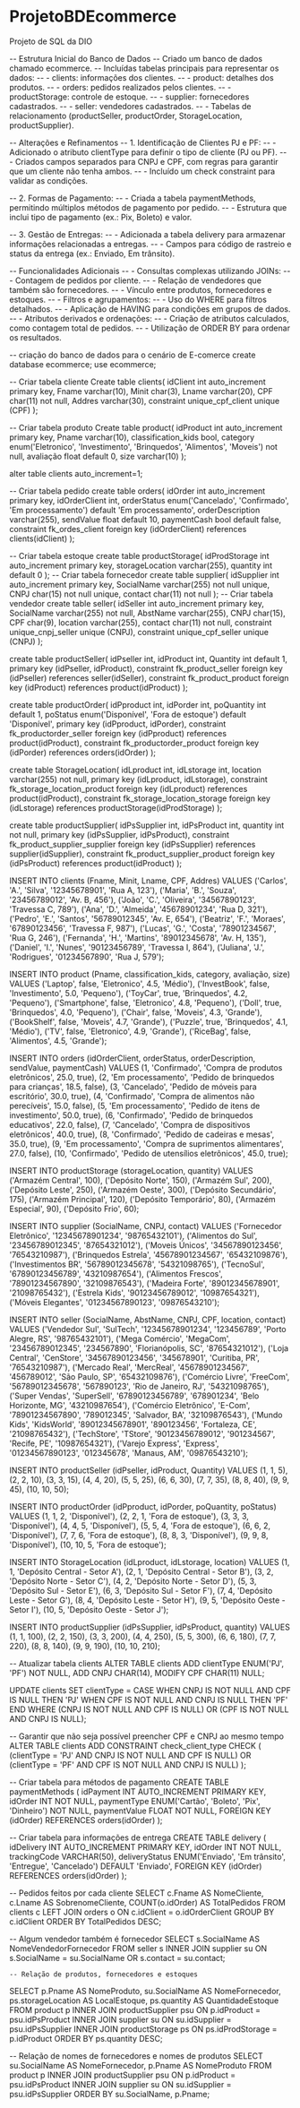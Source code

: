 # ProjetoBDEcommerce
Projeto de SQL da DIO

-- Estrutura Inicial do Banco de Dados
-- Criado um banco de dados chamado ecommerce.
-- Incluídas tabelas principais para representar os dados:
--   - clients: informações dos clientes.
--   - product: detalhes dos produtos.
--   - orders: pedidos realizados pelos clientes.
--   - productStorage: controle de estoque.
--   - supplier: fornecedores cadastrados.
--   - seller: vendedores cadastrados.
--   - Tabelas de relacionamento (productSeller, productOrder, StorageLocation, productSupplier).

-- Alterações e Refinamentos
-- 1. Identificação de Clientes PJ e PF:
--    - Adicionado o atributo clientType para definir o tipo de cliente (PJ ou PF).
--    - Criados campos separados para CNPJ e CPF, com regras para garantir que um cliente não tenha ambos.
--    - Incluído um check constraint para validar as condições.

-- 2. Formas de Pagamento:
--    - Criada a tabela paymentMethods, permitindo múltiplos métodos de pagamento por pedido.
--    - Estrutura que inclui tipo de pagamento (ex.: Pix, Boleto) e valor.

-- 3. Gestão de Entregas:
--    - Adicionada a tabela delivery para armazenar informações relacionadas a entregas.
--    - Campos para código de rastreio e status da entrega (ex.: Enviado, Em trânsito).

-- Funcionalidades Adicionais
-- - Consultas complexas utilizando JOINs:
--   - Contagem de pedidos por cliente.
--   - Relação de vendedores que também são fornecedores.
--   - Vínculo entre produtos, fornecedores e estoques.
-- - Filtros e agrupamentos:
--   - Uso do WHERE para filtros detalhados.
--   - Aplicação de HAVING para condições em grupos de dados.
-- - Atributos derivados e ordenações:
--   - Criação de atributos calculados, como contagem total de pedidos.
--   - Utilização de ORDER BY para ordenar os resultados.


-- criação do banco de dados para o cenário de E-comerce
create database ecommerce;
use ecommerce;

-- Criar tabela cliente
Create table clients(
		idClient int auto_increment primary key,
        Fname varchar(10),
        Minit char(3),
        Lname varchar(20),
        CPF char(11) not null,
        Addres varchar(30),
        constraint unique_cpf_client unique (CPF)
);


-- Criar tabela produto
Create table product(
		idProduct int auto_increment primary key,
        Pname varchar(10),
        classification_kids bool,
        category enum('Eletronico', 'Investimento', 'Brinquedos', 'Alimentos', 'Moveis') not null,
        avaliação float default 0,
        size varchar(10)
);

alter table clients auto_increment=1;

-- Criar tabela pedido
create table orders(
		idOrder int auto_increment primary key,
        idOrderClient int,
        orderStatus enum('Cancelado', 'Confirmado', 'Em processamento') default 'Em processamento',
        orderDescription varchar(255),
        sendValue float default 10,
        paymentCash bool default false,
        constraint fk_ordes_client foreign key (idOrderClient) references clients(idClient)
);

-- Criar tabela estoque
create table productStorage(
		idProdStorage int auto_increment primary key,
        storageLocation varchar(255),
        quantity int default 0
);
-- Criar tabela fornecedor
create table supplier(
		idSupplier int auto_increment primary key,
        SocialName varchar(255) not null unique,
        CNPJ char(15) not null unique,
        contact char(11) not null
);
-- Criar tabela vendedor
create table seller(
		idSeller int auto_increment primary key,
        SocialName varchar(255) not null,
        AbstName varchar(255),
        CNPJ char(15),
        CPF char(9),
        location varchar(255),
        contact char(11) not null,
        constraint unique_cnpj_seller unique (CNPJ),
        constraint unique_cpf_seller unique (CNPJ)
);


create table productSeller(
idPseller int,
idProduct int,
Quantity int default 1,
primary key (idPseller, idProduct),
constraint fk_product_seller foreign key (idPseller) references seller(idSeller),
constraint fk_product_product foreign key (idProduct) references product(idProduct)
);

create table productOrder(
idPproduct int,
idPorder int,
poQuantity int default 1,
poStatus enum('Disponível', 'Fora de estoque') default 'Disponível',
primary key (idPproduct, idPorder),
constraint fk_productorder_seller foreign key (idPproduct) references product(idProduct),
constraint fk_productorder_product foreign key (idPorder) references orders(idOrder)
);

create table StorageLocation(
idLproduct int,
idLstorage int,
location varchar(255) not null,
primary key (idLproduct, idLstorage),
constraint fk_storage_location_product foreign key (idLproduct) references product(idProduct),
constraint fk_storage_location_storage foreign key (idLstorage) references productStorage(idProdStorage)
);

create table productSupplier(
		idPsSupplier int,
        idPsProduct int,
        quantity int not null,
        primary key (idPsSupplier, idPsProduct),
        constraint fk_product_supplier_supplier foreign key (idPsSupplier) references supplier(idSupplier),
        constraint fk_product_supplier_product foreign key (idPsProduct) references product(idProduct)
);

INSERT INTO clients (Fname, Minit, Lname, CPF, Addres) VALUES
('Carlos', 'A.', 'Silva', '12345678901', 'Rua A, 123'),
('Maria', 'B.', 'Souza', '23456789012', 'Av. B, 456'),
('João', 'C.', 'Oliveira', '34567890123', 'Travessa C, 789'),
('Ana', 'D.', 'Almeida', '45678901234', 'Rua D, 321'),
('Pedro', 'E.', 'Santos', '56789012345', 'Av. E, 654'),
('Beatriz', 'F.', 'Moraes', '67890123456', 'Travessa F, 987'),
('Lucas', 'G.', 'Costa', '78901234567', 'Rua G, 246'),
('Fernanda', 'H.', 'Martins', '89012345678', 'Av. H, 135'),
('Daniel', 'I.', 'Nunes', '90123456789', 'Travessa I, 864'),
('Juliana', 'J.', 'Rodrigues', '01234567890', 'Rua J, 579');


INSERT INTO product (Pname, classification_kids, category, avaliação, size) VALUES
('Laptop', false, 'Eletronico', 4.5, 'Médio'),
('InvestBook', false, 'Investimento', 5.0, 'Pequeno'),
('ToyCar', true, 'Brinquedos', 4.2, 'Pequeno'),
('Smartphone', false, 'Eletronico', 4.8, 'Pequeno'),
('Doll', true, 'Brinquedos', 4.0, 'Pequeno'),
('Chair', false, 'Moveis', 4.3, 'Grande'),
('BookShelf', false, 'Moveis', 4.7, 'Grande'),
('Puzzle', true, 'Brinquedos', 4.1, 'Médio'),
('TV', false, 'Eletronico', 4.9, 'Grande'),
('RiceBag', false, 'Alimentos', 4.5, 'Grande');


INSERT INTO orders (idOrderClient, orderStatus, orderDescription, sendValue, paymentCash) VALUES
(1, 'Confirmado', 'Compra de produtos eletrônicos', 25.0, true),
(2, 'Em processamento', 'Pedido de brinquedos para crianças', 18.5, false),
(3, 'Cancelado', 'Pedido de móveis para escritório', 30.0, true),
(4, 'Confirmado', 'Compra de alimentos não perecíveis', 15.0, false),
(5, 'Em processamento', 'Pedido de itens de investimento', 50.0, true),
(6, 'Confirmado', 'Pedido de brinquedos educativos', 22.0, false),
(7, 'Cancelado', 'Compra de dispositivos eletrônicos', 40.0, true),
(8, 'Confirmado', 'Pedido de cadeiras e mesas', 35.0, true),
(9, 'Em processamento', 'Compra de suprimentos alimentares', 27.0, false),
(10, 'Confirmado', 'Pedido de utensílios eletrônicos', 45.0, true);

INSERT INTO productStorage (storageLocation, quantity) VALUES
('Armazém Central', 100),
('Depósito Norte', 150),
('Armazém Sul', 200),
('Depósito Leste', 250),
('Armazém Oeste', 300),
('Depósito Secundário', 175),
('Armazém Principal', 120),
('Depósito Temporário', 80),
('Armazém Especial', 90),
('Depósito Frio', 60);

INSERT INTO supplier (SocialName, CNPJ, contact) VALUES
('Fornecedor Eletrônico', '12345678901234', '98765432101'),
('Alimentos do Sul', '23456789012345', '87654321012'),
('Moveis Únicos', '34567890123456', '76543210987'),
('Brinquedos Estrela', '45678901234567', '65432109876'),
('Investimentos BR', '56789012345678', '54321098765'),
('TecnoSul', '67890123456789', '43210987654'),
('Alimentos Frescos', '78901234567890', '32109876543'),
('Madeira Forte', '89012345678901', '21098765432'),
('Estrela Kids', '90123456789012', '10987654321'),
('Móveis Elegantes', '01234567890123', '09876543210');

INSERT INTO seller (SocialName, AbstName, CNPJ, CPF, location, contact) VALUES
('Vendedor Sul', 'SulTech', '12345678901234', '123456789', 'Porto Alegre, RS', '98765432101'),
('Mega Comércio', 'MegaCom', '23456789012345', '234567890', 'Florianópolis, SC', '87654321012'),
('Loja Central', 'CenStore', '34567890123456', '345678901', 'Curitiba, PR', '76543210987'),
('Mercado Real', 'MercReal', '45678901234567', '456789012', 'São Paulo, SP', '65432109876'),
('Comércio Livre', 'FreeCom', '56789012345678', '567890123', 'Rio de Janeiro, RJ', '54321098765'),
('Super Vendas', 'SuperSell', '67890123456789', '678901234', 'Belo Horizonte, MG', '43210987654'),
('Comércio Eletrônico', 'E-Com', '78901234567890', '789012345', 'Salvador, BA', '32109876543'),
('Mundo Kids', 'KidsWorld', '89012345678901', '890123456', 'Fortaleza, CE', '21098765432'),
('TechStore', 'TStore', '90123456789012', '901234567', 'Recife, PE', '10987654321'),
('Varejo Express', 'Express', '01234567890123', '012345678', 'Manaus, AM', '09876543210');

INSERT INTO productSeller (idPseller, idProduct, Quantity) VALUES
(1, 1, 5),
(2, 2, 10),
(3, 3, 15),
(4, 4, 20),
(5, 5, 25),
(6, 6, 30),
(7, 7, 35),
(8, 8, 40),
(9, 9, 45),
(10, 10, 50);

INSERT INTO productOrder (idPproduct, idPorder, poQuantity, poStatus) VALUES
(1, 1, 2, 'Disponível'),
(2, 2, 1, 'Fora de estoque'),
(3, 3, 3, 'Disponível'),
(4, 4, 5, 'Disponível'),
(5, 5, 4, 'Fora de estoque'),
(6, 6, 2, 'Disponível'),
(7, 7, 6, 'Fora de estoque'),
(8, 8, 3, 'Disponível'),
(9, 9, 8, 'Disponível'),
(10, 10, 5, 'Fora de estoque');

INSERT INTO StorageLocation (idLproduct, idLstorage, location) VALUES
(1, 1, 'Depósito Central - Setor A'),
(2, 1, 'Depósito Central - Setor B'),
(3, 2, 'Depósito Norte - Setor C'),
(4, 2, 'Depósito Norte - Setor D'),
(5, 3, 'Depósito Sul - Setor E'),
(6, 3, 'Depósito Sul - Setor F'),
(7, 4, 'Depósito Leste - Setor G'),
(8, 4, 'Depósito Leste - Setor H'),
(9, 5, 'Depósito Oeste - Setor I'),
(10, 5, 'Depósito Oeste - Setor J');

INSERT INTO productSupplier (idPsSupplier, idPsProduct, quantity) VALUES
(1, 1, 100),
(2, 2, 150),
(3, 3, 200),
(4, 4, 250),
(5, 5, 300),
(6, 6, 180),
(7, 7, 220),
(8, 8, 140),
(9, 9, 190),
(10, 10, 210);

-- Atualizar tabela clients
ALTER TABLE clients
ADD clientType ENUM('PJ', 'PF') NOT NULL,
ADD CNPJ CHAR(14),
MODIFY CPF CHAR(11) NULL;

UPDATE clients
SET clientType = CASE
    WHEN CNPJ IS NOT NULL AND CPF IS NULL THEN 'PJ'
    WHEN CPF IS NOT NULL AND CNPJ IS NULL THEN 'PF'
END
WHERE (CNPJ IS NOT NULL AND CPF IS NULL) OR (CPF IS NOT NULL AND CNPJ IS NULL);

-- Garantir que não seja possível preencher CPF e CNPJ ao mesmo tempo
ALTER TABLE clients
ADD CONSTRAINT check_client_type CHECK (
    (clientType = 'PJ' AND CNPJ IS NOT NULL AND CPF IS NULL) OR
    (clientType = 'PF' AND CPF IS NOT NULL AND CNPJ IS NULL)
);

-- Criar tabela para métodos de pagamento
CREATE TABLE paymentMethods (
    idPayment INT AUTO_INCREMENT PRIMARY KEY,
    idOrder INT NOT NULL,
    paymentType ENUM('Cartão', 'Boleto', 'Pix', 'Dinheiro') NOT NULL,
    paymentValue FLOAT NOT NULL,
    FOREIGN KEY (idOrder) REFERENCES orders(idOrder)
);

-- Criar tabela para informações de entrega
CREATE TABLE delivery (
    idDelivery INT AUTO_INCREMENT PRIMARY KEY,
    idOrder INT NOT NULL,
    trackingCode VARCHAR(50),
    deliveryStatus ENUM('Enviado', 'Em trânsito', 'Entregue', 'Cancelado') DEFAULT 'Enviado',
    FOREIGN KEY (idOrder) REFERENCES orders(idOrder)
);

-- Pedidos feitos por cada cliente
SELECT 
    c.Fname AS NomeCliente, 
    c.Lname AS SobrenomeCliente, 
    COUNT(o.idOrder) AS TotalPedidos
FROM clients c
LEFT JOIN orders o ON c.idClient = o.idOrderClient
GROUP BY c.idClient
ORDER BY TotalPedidos DESC;

-- Algum vendedor também é fornecedor
SELECT 
    s.SocialName AS NomeVendedorFornecedor
FROM seller s
INNER JOIN supplier su 
    ON s.SocialName = su.SocialName OR s.contact = su.contact;
    
    -- Relação de produtos, fornecedores e estoques
SELECT 
    p.Pname AS NomeProduto,
    su.SocialName AS NomeFornecedor,
    ps.storageLocation AS LocalEstoque,
    ps.quantity AS QuantidadeEstoque
FROM product p
INNER JOIN productSupplier psu ON p.idProduct = psu.idPsProduct
INNER JOIN supplier su ON su.idSupplier = psu.idPsSupplier
INNER JOIN productStorage ps ON ps.idProdStorage = p.idProduct
ORDER BY ps.quantity DESC;

-- Relação de nomes de fornecedores e nomes de produtos
SELECT 
    su.SocialName AS NomeFornecedor, 
    p.Pname AS NomeProduto
FROM product p
INNER JOIN productSupplier psu ON p.idProduct = psu.idPsProduct
INNER JOIN supplier su ON su.idSupplier = psu.idPsSupplier
ORDER BY su.SocialName, p.Pname;

